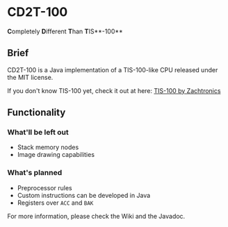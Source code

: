 # CD2T-100
**C**ompletely **D**ifferent **T**han **T**IS**-100**
 
## Brief
CD2T-100 is a Java implementation of a TIS-100-like CPU released under the MIT license. 

If you don't know TIS-100 yet, check it out at here:
[TIS-100 by Zachtronics](http://www.zachtronics.com/tis-100/)

## Functionality
### What'll be left out
* Stack memory nodes
* Image drawing capabilities

### What's planned
* Preprocessor rules
* Custom instructions can be developed in Java
* Registers over `ACC` and `BAK`

For more information, please check the Wiki and the Javadoc.
